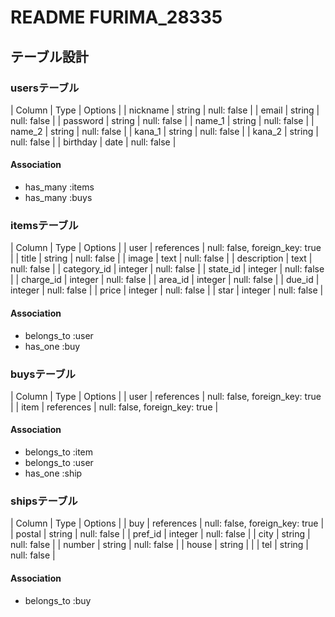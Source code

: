 # README FURIMA_28335

## テーブル設計

### usersテーブル

| Column   | Type   | Options     |
| nickname | string | null: false |
| email    | string | null: false |
| password | string | null: false |
| name_1   | string | null: false |
| name_2   | string | null: false |
| kana_1   | string | null: false |
| kana_2   | string | null: false |
| birthday | date   | null: false |

#### Association

- has_many :items
- has_many :buys

### itemsテーブル

| Column      | Type       | Options                        |
| user        | references | null: false, foreign_key: true |
| title       | string     | null: false                    |
| image       | text       | null: false                    |
| description | text       | null: false                    |
| category_id | integer    | null: false                    |
| state_id    | integer    | null: false                    |
| charge_id   | integer    | null: false                    |
| area_id     | integer    | null: false                    |
| due_id      | integer    | null: false                    |
| price       | integer    | null: false                    |
| star        | integer    | null: false                    |

#### Association

- belongs_to :user
- has_one :buy

### buysテーブル

| Column | Type       | Options                        |
| user   | references | null: false, foreign_key: true |
| item   | references | null: false, foreign_key: true |

#### Association

- belongs_to :item
- belongs_to :user
- has_one :ship

### shipsテーブル

| Column  | Type       | Options                        |
| buy     | references | null: false, foreign_key: true |
| postal  | string     | null: false                    |
| pref_id | integer    | null: false                    |
| city    | string     | null: false                    |
| number  | string     | null: false                    |
| house   | string     |                                |
| tel     | string     | null: false                    |

#### Association

- belongs_to :buy
